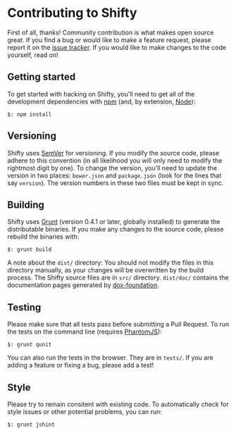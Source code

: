 # Contributing to Shifty

First of all, thanks!  Community contribution is what makes open source great.
If you find a bug or would like to make a feature request, please report it on
the [issue tracker](https://github.com/jeremyckahn/shifty/issues).  If you
would like to make changes to the code yourself, read on!

## Getting started

To get started with hacking on Shifty, you'll need to get all of the
development dependencies with [npm](https://npmjs.org/) (and, by extension,
[Node](http://nodejs.org/)):

````
$: npm install
````

## Versioning

Shifty uses [SemVer](http://semver.org/) for versioning.  If you modify the
source code, please adhere to this convention (in all likelihood you will only
need to modify the rightmost digit by one).  To change the version, you'll need
to update the version in two places: `bower.json` and `package.json` (look for
the lines that say `version`).  The version numbers in these two files must be
kept in sync.

## Building

Shifty uses [Grunt](http://gruntjs.com/) (version 0.4.1 or later, globally
installed) to generate the distributable binaries.  If you make any changes to
the source code, please rebuild the binaries with:

````
$: grunt build
````

A note about the `dist/` directory:  You should not modify the files in this
directory manually, as your changes will be overwritten by the build process.
The Shifty source files are in `src/` directory.  `dist/doc/` contains the
documentation pages generated by
[dox-foundation](https://github.com/punkave/dox-foundation).

## Testing

Please make sure that all tests pass before submitting a Pull Request.  To run
the tests on the command line (requires [PhantomJS](http://phantomjs.org/)):

````
$: grunt qunit
````

You can also run the tests in the browser.  They are in `tests/`.  If you are
adding a feature or fixing a bug, please add a test!

## Style

Please try to remain consitent with existing code.  To automatically check for
style issues or other potential problems, you can run:

````
$: grunt jshint
````
